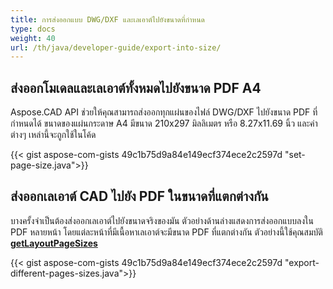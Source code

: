 ```yaml
---
title: การส่งออกแบบ DWG/DXF และเลเอาต์ไปยังขนาดที่กำหนด
type: docs
weight: 40
url: /th/java/developer-guide/export-into-size/
---
```


## **ส่งออกโมเดลและเลเอาต์ทั้งหมดไปยังขนาด PDF A4**

Aspose.CAD API ช่วยให้คุณสามารถส่งออกทุกแผ่นของไฟล์ DWG/DXF ไปยังขนาด PDF ที่กำหนดได้ ขนาดของแผ่นกระดาษ A4 มีขนาด 210x297 มิลลิเมตร หรือ 8.27x11.69 นิ้ว และค่าต่างๆ เหล่านี้จะถูกใช้ในโค้ด

{{< gist aspose-com-gists 49c1b75d9a84e149ecf374ece2c2597d "set-page-size.java">}}

## **ส่งออกเลเอาต์ CAD ไปยัง PDF ในขนาดที่แตกต่างกัน**

บางครั้งจำเป็นต้องส่งออกเลเอาต์ไปยังขนาดจริงของมัน ตัวอย่างด้านล่างแสดงการส่งออกแบบลงใน PDF หลายหน้า โดยแต่ละหน้าที่มีเนื้อหาเลเอาต์จะมีขนาด PDF ที่แตกต่างกัน ตัวอย่างนี้ใช้คุณสมบัติ [**getLayoutPageSizes**](https://reference.aspose.com/cad/java/com.aspose.cad.imageoptions/VectorRasterizationOptions#getLayoutPageSizes--) 

{{< gist aspose-com-gists 49c1b75d9a84e149ecf374ece2c2597d "export-different-pages-sizes.java">}}
